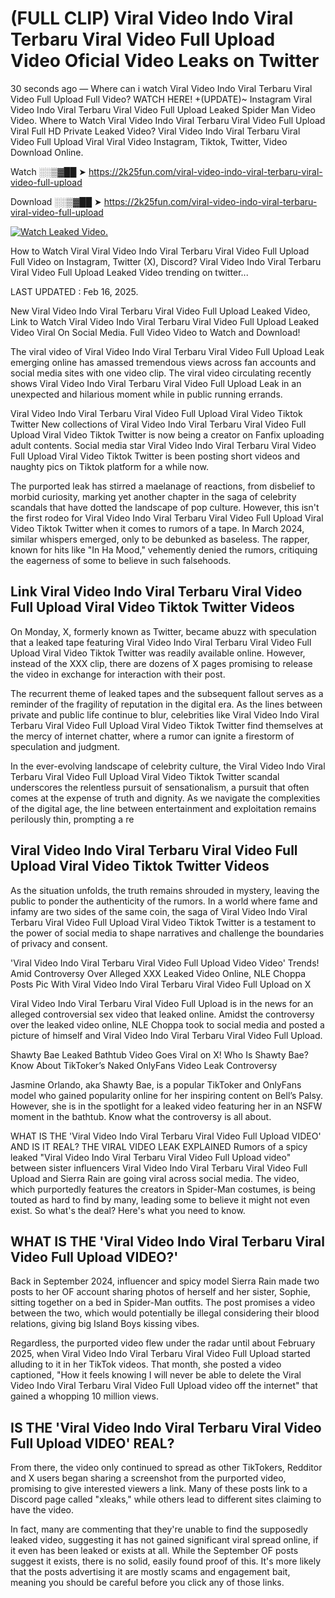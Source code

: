 # (FULL CLIP) Viral Video Indo Viral Terbaru Viral Video Full Upload Video Oficial Video Leaks on Twitter

30 seconds ago — Where can i watch Viral Video Indo Viral Terbaru Viral Video Full Upload Full Video? WATCH HERE! +(UPDATE)~ Instagram Viral Video Indo Viral Terbaru Viral Video Full Upload Leaked Spider Man Video Video. Where to Watch Viral Video Indo Viral Terbaru Viral Video Full Upload Viral Full HD Private Leaked Video? Viral Video Indo Viral Terbaru Viral Video Full Upload Viral Viral Video Instagram, Tiktok, Twitter, Video Download Online.

Watch ░░▒▓██ ➤ https://2k25fun.com/viral-video-indo-viral-terbaru-viral-video-full-upload

Download ░░▒▓██ ➤ https://2k25fun.com/viral-video-indo-viral-terbaru-viral-video-full-upload

[![Watch Leaked Video.](https://miro.medium.com/v2/resize:fit:828/format:webp/1*cilzJN44JGOrTw9NJCrNHA.gif "Watch Leaked Video")](https://2k25fun.com/viral-video-indo-viral-terbaru-viral-video-full-upload)

How to Watch Viral Viral Video Indo Viral Terbaru Viral Video Full Upload Full Video on Instagram, Twitter (X), Discord? Viral Video Indo Viral Terbaru Viral Video Full Upload Leaked Video trending on twitter...

LAST UPDATED : Feb 16, 2025.

New Viral Video Indo Viral Terbaru Viral Video Full Upload Leaked Video, Link to Watch Viral Video Indo Viral Terbaru Viral Video Full Upload Leaked Video Viral On Social Media. Full Video Video to Watch and Download!

The viral video of Viral Video Indo Viral Terbaru Viral Video Full Upload Leak emerging online has amassed tremendous views across fan accounts and social media sites with one video clip. The viral video circulating recently shows Viral Video Indo Viral Terbaru Viral Video Full Upload Leak in an unexpected and hilarious moment while in public running errands.

Viral Video Indo Viral Terbaru Viral Video Full Upload Viral Video Tiktok Twitter New collections of Viral Video Indo Viral Terbaru Viral Video Full Upload Viral Video Tiktok Twitter is now being a creator on Fanfix uploading adult contents. Social media star Viral Video Indo Viral Terbaru Viral Video Full Upload Viral Video Tiktok Twitter is been posting short videos and naughty pics on Tiktok platform for a while now.

The purported leak has stirred a maelanage of reactions, from disbelief to morbid curiosity, marking yet another chapter in the saga of celebrity scandals that have dotted the landscape of pop culture. However, this isn't the first rodeo for Viral Video Indo Viral Terbaru Viral Video Full Upload Viral Video Tiktok Twitter when it comes to rumors of a tape. In March 2024, similar whispers emerged, only to be debunked as baseless. The rapper, known for hits like "In Ha Mood," vehemently denied the rumors, critiquing the eagerness of some to believe in such falsehoods.

## Link Viral Video Indo Viral Terbaru Viral Video Full Upload Viral Video Tiktok Twitter Videos

On Monday, X, formerly known as Twitter, became abuzz with speculation that a leaked tape featuring Viral Video Indo Viral Terbaru Viral Video Full Upload Viral Video Tiktok Twitter was readily available online. However, instead of the XXX clip, there are dozens of X pages promising to release the video in exchange for interaction with their post.

The recurrent theme of leaked tapes and the subsequent fallout serves as a reminder of the fragility of reputation in the digital era. As the lines between private and public life continue to blur, celebrities like Viral Video Indo Viral Terbaru Viral Video Full Upload Viral Video Tiktok Twitter find themselves at the mercy of internet chatter, where a rumor can ignite a firestorm of speculation and judgment.

In the ever-evolving landscape of celebrity culture, the Viral Video Indo Viral Terbaru Viral Video Full Upload Viral Video Tiktok Twitter scandal underscores the relentless pursuit of sensationalism, a pursuit that often comes at the expense of truth and dignity. As we navigate the complexities of the digital age, the line between entertainment and exploitation remains perilously thin, prompting a re

##  Viral Video Indo Viral Terbaru Viral Video Full Upload Viral Video Tiktok Twitter Videos

As the situation unfolds, the truth remains shrouded in mystery, leaving the public to ponder the authenticity of the rumors. In a world where fame and infamy are two sides of the same coin, the saga of Viral Video Indo Viral Terbaru Viral Video Full Upload Viral Video Tiktok Twitter is a testament to the power of social media to shape narratives and challenge the boundaries of privacy and consent.

'Viral Video Indo Viral Terbaru Viral Video Full Upload Video Video' Trends! Amid Controversy Over Alleged XXX Leaked Video Online, NLE Choppa Posts Pic With Viral Video Indo Viral Terbaru Viral Video Full Upload on X

Viral Video Indo Viral Terbaru Viral Video Full Upload is in the news for an alleged controversial sex video that leaked online. Amidst the controversy over the leaked video online, NLE Choppa took to social media and posted a picture of himself and Viral Video Indo Viral Terbaru Viral Video Full Upload.

Shawty Bae Leaked Bathtub Video Goes Viral on X! Who Is Shawty Bae? Know About TikToker’s Naked OnlyFans Video Leak Controversy

Jasmine Orlando, aka Shawty Bae, is a popular TikToker and OnlyFans model who gained popularity online for her inspiring content on Bell’s Palsy. However, she is in the spotlight for a leaked video featuring her in an NSFW moment in the bathtub. Know what the controversy is all about.

WHAT IS THE 'Viral Video Indo Viral Terbaru Viral Video Full Upload VIDEO' AND IS IT REAL? THE VIRAL VIDEO LEAK EXPLAINED Rumors of a spicy leaked "Viral Video Indo Viral Terbaru Viral Video Full Upload video" between sister influencers Viral Video Indo Viral Terbaru Viral Video Full Upload and Sierra Rain are going viral across social media. The video, which purportedly features the creators in Spider-Man costumes, is being touted as hard to find by many, leading some to believe it might not even exist. So what's the deal? Here's what you need to know.

## WHAT IS THE 'Viral Video Indo Viral Terbaru Viral Video Full Upload VIDEO?'

Back in September 2024, influencer and spicy model Sierra Rain made two posts to her OF account sharing photos of herself and her sister, Sophie, sitting together on a bed in Spider-Man outfits. The post promises a video between the two, which would potentially be illegal considering their blood relations, giving big Island Boys kissing vibes.

Regardless, the purported video flew under the radar until about February 2025, when Viral Video Indo Viral Terbaru Viral Video Full Upload started alluding to it in her TikTok videos. That month, she posted a video captioned, "How it feels knowing I will never be able to delete the Viral Video Indo Viral Terbaru Viral Video Full Upload video off the internet" that gained a whopping 10 million views.

## IS THE 'Viral Video Indo Viral Terbaru Viral Video Full Upload VIDEO' REAL?

From there, the video only continued to spread as other TikTokers, Redditor and X users began sharing a screenshot from the purported video, promising to give interested viewers a link. Many of these posts link to a Discord page called "xleaks," while others lead to different sites claiming to have the video.

In fact, many are commenting that they're unable to find the supposedly leaked video, suggesting it has not gained significant viral spread online, if it even has been leaked or exists at all. While the September OF posts suggest it exists, there is no solid, easily found proof of this. It's more likely that the posts advertising it are mostly scams and engagement bait, meaning you should be careful before you click any of those links.
